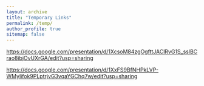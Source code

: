 ```yaml
---
layout: archive
title: "Temporary Links"
permalink: /temp/
author_profile: true
sitemap: false
---
```


https://docs.google.com/presentation/d/1XcsoM84zgOgfttJAClRvG1S_sslBCrao8ibjOvUXrGA/edit?usp=sharing

https://docs.google.com/presentation/d/1XxFS9BfNHPkLVP-WMylifok9PLptrjvG3vqaYGChq7w/edit?usp=sharing
